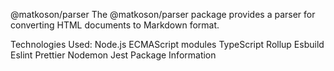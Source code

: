@matkoson/parser
The @matkoson/parser package provides a parser for converting HTML documents to Markdown format.

Technologies Used:
Node.js
ECMAScript modules
TypeScript
Rollup
Esbuild
Eslint
Prettier
Nodemon
Jest
Package Information
